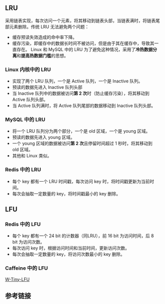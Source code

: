 ## LRU
采用链表实现，每次访问一个元素，将其移动到链表头部，当链表满时，将链表尾部元素删除。传统 LRU 无法避免两个问题：
* 缓存预读失效造成的命中率下降。
* 缓存污染，即缓存中的数据长时间不被访问，但是由于其在缓存中，导致其一直存在。
  Linux 和 MySQL 中的 LRU 为了避免这种情况，采用了**冷热数据分离**和**提高热数据门槛**的思想。
### Linux 内核中的 LRU
* 实现了两个 LRU 队列，一个是 Active 队列，一个是 Inactive 队列。
* 预读的数据先进入 Inactive 队列头部
* 当 Inactive 队列中的数据被访问**第 2 次**时（防止缓存污染），将其移动到 Active 队列头部。
* 当 Active 队列满时，将 Active 队列尾部的数据移动到 Inactive 队列头部。

### MySQL 中的 LRU
* 将一个 LRU 队列分为两个部分，一个是 old 区域，一个是 young 区域。
* 预读的数据先进入 young 区域。
* 一个 young 区域的数据被访问**第 2 次**且停留时间超过 1 秒时，将其移动到 old 区域。
* 其他和 Linux 类似。

### Redis 中的 LRU
* 每个 key 都有一个 LRU 时间戳，每次访问 key 时，将时间戳更新为当前时间。
* 每次会抽取一定数量的 key，将时间戳最小的 key 删除。

## LFU
### Redis 中的 LFU
* 每个 key 都有一个 24 bit 的计数器（同LRU），前 16 bit 为访问时间，后 8 bit 为访问次数。
* 每次访问 key 时，根据访问时间和当前时间，更新访问次数。
* 每次会抽取一定数量的 key，将访问次数最小的 key 删除。
### Caffeine 中的 LFU
[W-Tiny-LFU](/knowledge/local-cache/caffeine.md)

## 参考链接
